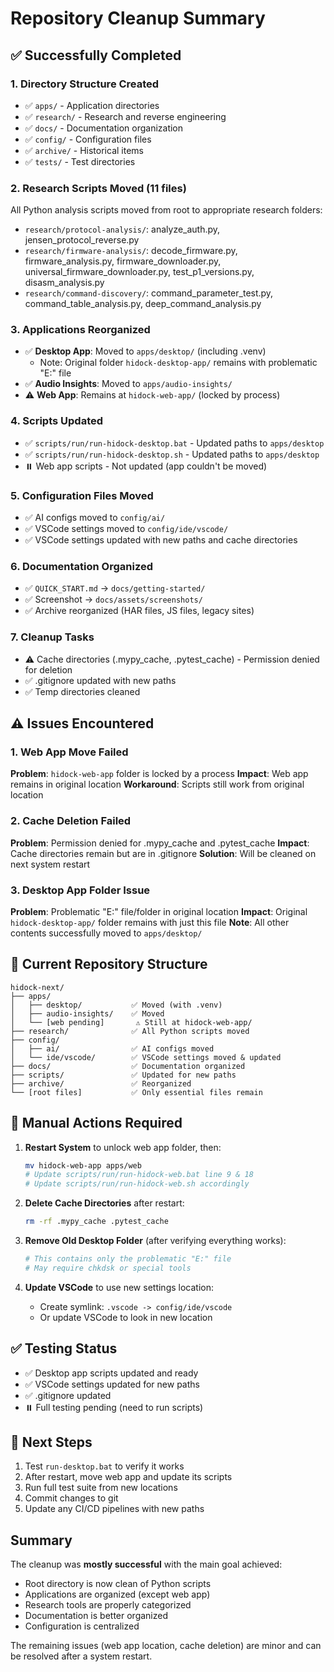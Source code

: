 # Repository Cleanup Summary

## ✅ Successfully Completed

### 1. Directory Structure Created
- ✅ `apps/` - Application directories
- ✅ `research/` - Research and reverse engineering
- ✅ `docs/` - Documentation organization  
- ✅ `config/` - Configuration files
- ✅ `archive/` - Historical items
- ✅ `tests/` - Test directories

### 2. Research Scripts Moved (11 files)
All Python analysis scripts moved from root to appropriate research folders:
- `research/protocol-analysis/`: analyze_auth.py, jensen_protocol_reverse.py
- `research/firmware-analysis/`: decode_firmware.py, firmware_analysis.py, firmware_downloader.py, universal_firmware_downloader.py, test_p1_versions.py, disasm_analysis.py
- `research/command-discovery/`: command_parameter_test.py, command_table_analysis.py, deep_command_analysis.py

### 3. Applications Reorganized
- ✅ **Desktop App**: Moved to `apps/desktop/` (including .venv)
  - Note: Original folder `hidock-desktop-app/` remains with problematic "E:" file
- ✅ **Audio Insights**: Moved to `apps/audio-insights/`
- ⚠️ **Web App**: Remains at `hidock-web-app/` (locked by process)

### 4. Scripts Updated
- ✅ `scripts/run/run-hidock-desktop.bat` - Updated paths to `apps/desktop`
- ✅ `scripts/run/run-hidock-desktop.sh` - Updated paths to `apps/desktop`
- ⏸️ Web app scripts - Not updated (app couldn't be moved)

### 5. Configuration Files Moved
- ✅ AI configs moved to `config/ai/`
- ✅ VSCode settings moved to `config/ide/vscode/`
- ✅ VSCode settings updated with new paths and cache directories

### 6. Documentation Organized
- ✅ `QUICK_START.md` → `docs/getting-started/`
- ✅ Screenshot → `docs/assets/screenshots/`
- ✅ Archive reorganized (HAR files, JS files, legacy sites)

### 7. Cleanup Tasks
- ⚠️ Cache directories (.mypy_cache, .pytest_cache) - Permission denied for deletion
- ✅ .gitignore updated with new paths
- ✅ Temp directories cleaned

## ⚠️ Issues Encountered

### 1. Web App Move Failed
**Problem**: `hidock-web-app` folder is locked by a process
**Impact**: Web app remains in original location
**Workaround**: Scripts still work from original location

### 2. Cache Deletion Failed  
**Problem**: Permission denied for .mypy_cache and .pytest_cache
**Impact**: Cache directories remain but are in .gitignore
**Solution**: Will be cleaned on next system restart

### 3. Desktop App Folder Issue
**Problem**: Problematic "E:" file/folder in original location
**Impact**: Original `hidock-desktop-app/` folder remains with just this file
**Note**: All other contents successfully moved to `apps/desktop/`

## 📁 Current Repository Structure

```
hidock-next/
├── apps/
│   ├── desktop/           ✅ Moved (with .venv)
│   ├── audio-insights/    ✅ Moved
│   └── [web pending]       ⚠️ Still at hidock-web-app/
├── research/              ✅ All Python scripts moved
├── config/
│   ├── ai/                ✅ AI configs moved
│   └── ide/vscode/        ✅ VSCode settings moved & updated
├── docs/                  ✅ Documentation organized
├── scripts/               ✅ Updated for new paths
├── archive/               ✅ Reorganized
└── [root files]           ✅ Only essential files remain
```

## 🔧 Manual Actions Required

1. **Restart System** to unlock web app folder, then:
   ```bash
   mv hidock-web-app apps/web
   # Update scripts/run/run-hidock-web.bat line 9 & 18
   # Update scripts/run/run-hidock-web.sh accordingly
   ```

2. **Delete Cache Directories** after restart:
   ```bash
   rm -rf .mypy_cache .pytest_cache
   ```

3. **Remove Old Desktop Folder** (after verifying everything works):
   ```bash
   # This contains only the problematic "E:" file
   # May require chkdsk or special tools
   ```

4. **Update VSCode** to use new settings location:
   - Create symlink: `.vscode -> config/ide/vscode`
   - Or update VSCode to look in new location

## ✅ Testing Status

- ✅ Desktop app scripts updated and ready
- ✅ VSCode settings updated for new paths
- ✅ .gitignore updated
- ⏸️ Full testing pending (need to run scripts)

## 📝 Next Steps

1. Test `run-desktop.bat` to verify it works
2. After restart, move web app and update its scripts
3. Run full test suite from new locations
4. Commit changes to git
5. Update any CI/CD pipelines with new paths

## Summary

The cleanup was **mostly successful** with the main goal achieved:
- Root directory is now clean of Python scripts
- Applications are organized (except web app)
- Research tools are properly categorized
- Documentation is better organized
- Configuration is centralized

The remaining issues (web app location, cache deletion) are minor and can be resolved after a system restart.